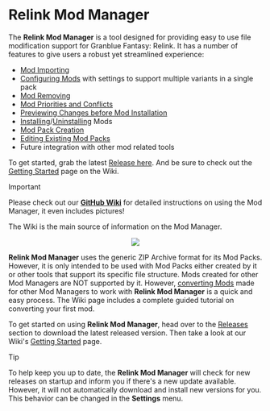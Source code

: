 # Relink Mod Manager

The **Relink Mod Manager** is a tool designed for providing easy to use file modification support for Granblue Fantasy: Relink. It has a number of features to give users a robust yet streamlined experience:

- [Mod Importing](https://github.com/Relink-Mod-Manager/Relink-Mod-Manager/wiki/Mod-Importing)
- [Configuring Mods](https://github.com/Relink-Mod-Manager/Relink-Mod-Manager/wiki/Configuring-A-Mod-Pack) with settings to support multiple variants in a single pack
- [Mod Removing](https://github.com/Relink-Mod-Manager/Relink-Mod-Manager/wiki/Mod-Removal)
- [Mod Priorities and Conflicts](https://github.com/Relink-Mod-Manager/Relink-Mod-Manager/wiki/Configuring-A-Mod-Pack#Conflicts)
- [Previewing Changes before Mod Installation](https://github.com/Relink-Mod-Manager/Relink-Mod-Manager/wiki/Install-and-Uninstall-Mods#Previewing-Effective-Changes)
- [Installing](https://github.com/Relink-Mod-Manager/Relink-Mod-Manager/wiki/Install-and-Uninstall-Mods#Installing)/[Uninstalling](https://github.com/Relink-Mod-Manager/Relink-Mod-Manager/wiki/Install-and-Uninstall-Mods#Uninstalling) Mods
- [Mod Pack Creation](https://github.com/Relink-Mod-Manager/Relink-Mod-Manager/wiki/Create-Mod-Pack)
- [Editing Existing Mod Packs](https://github.com/Relink-Mod-Manager/Relink-Mod-Manager/wiki/Edit-Mod-Pack)
- Future integration with other mod related tools

To get started, grab the latest [Release here](https://github.com/Relink-Mod-Manager/Relink-Mod-Manager/releases). And be sure to check out the [Getting Started](https://github.com/Relink-Mod-Manager/Relink-Mod-Manager/wiki/Getting-Started) page on the Wiki.

> [!IMPORTANT]
> Please check out our [**GitHub Wiki**](https://github.com/Relink-Mod-Manager/Relink-Mod-Manager/wiki) for detailed instructions on using the Mod Manager, it even includes pictures!
>
> The Wiki is the main source of information on the Mod Manager.

<p align="center">
  <img src="https://github.com/Relink-Mod-Manager/Relink-Mod-Manager/assets/6924950/fa08f1bc-e83b-4675-abf9-c9b91acd6619" />
</p>

**Relink Mod Manager** uses the generic ZIP Archive format for its Mod Packs. However, it is only intended to be used with Mod Packs either created by it or other tools that support its specific file structure. Mods created for other Mod Managers are NOT supported by it. However, [converting Mods](https://github.com/Relink-Mod-Manager/Relink-Mod-Manager/wiki/Converting-Mod-Pack-To-Relink-Mod-Manager-Format) made for other Mod Managers to work with **Relink Mod Manager** is a quick and easy process. The Wiki page includes a complete guided tutorial on converting your first mod.

To get started on using **Relink Mod Manager**, head over to the [Releases](https://github.com/Relink-Mod-Manager/Relink-Mod-Manager/releases) section to download the latest released version. Then take a look at our Wiki's [Getting Started](https://github.com/Relink-Mod-Manager/Relink-Mod-Manager/wiki/Getting-Started) page.

> [!TIP]
> To help keep you up to date, the **Relink Mod Manager** will check for new releases on startup and inform you if there's a new update available. However, it will not automatically download and install new versions for you.
> This behavior can be changed in the **Settings** menu.
